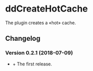 # ddCreateHotCache
The plugin creates a «hot» cache.

## Changelog
### Version 0.2.1 (2018-07-09)
* \+ The first release.